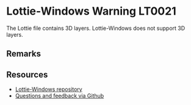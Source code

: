 ﻿[comment]: # (name:ThreeDLayerIsNotSupported)
[comment]: # (text:3D layer is not supported.)

# Lottie-Windows Warning LT0021

The Lottie file contains 3D layers. Lottie-Windows does not support 3D layers.

## Remarks

## Resources

* [Lottie-Windows repository](https://aka.ms/lottie)
* [Questions and feedback via Github](https://github.com/windows-toolkit/Lottie-Windows/issues)

